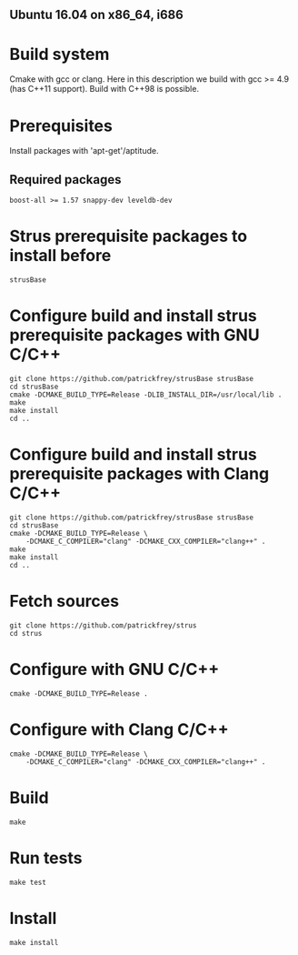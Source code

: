 Ubuntu 16.04 on x86_64, i686
----------------------------

# Build system
Cmake with gcc or clang. Here in this description we build with 
gcc >= 4.9 (has C++11 support). Build with C++98 is possible.

# Prerequisites
Install packages with 'apt-get'/aptitude.

## Required packages
	boost-all >= 1.57 snappy-dev leveldb-dev

# Strus prerequisite packages to install before
	strusBase

# Configure build and install strus prerequisite packages with GNU C/C++
	git clone https://github.com/patrickfrey/strusBase strusBase
	cd strusBase
	cmake -DCMAKE_BUILD_TYPE=Release -DLIB_INSTALL_DIR=/usr/local/lib .
	make
	make install
	cd ..

# Configure build and install strus prerequisite packages with Clang C/C++
	git clone https://github.com/patrickfrey/strusBase strusBase
	cd strusBase
	cmake -DCMAKE_BUILD_TYPE=Release \
		-DCMAKE_C_COMPILER="clang" -DCMAKE_CXX_COMPILER="clang++" .
	make
	make install
	cd ..

# Fetch sources
	git clone https://github.com/patrickfrey/strus
	cd strus

# Configure with GNU C/C++
	cmake -DCMAKE_BUILD_TYPE=Release .

# Configure with Clang C/C++
	cmake -DCMAKE_BUILD_TYPE=Release \
		-DCMAKE_C_COMPILER="clang" -DCMAKE_CXX_COMPILER="clang++" .

# Build
	make

# Run tests
	make test

# Install
	make install

